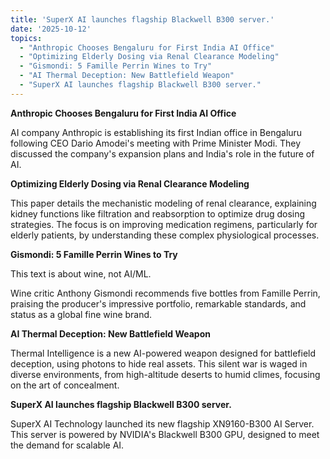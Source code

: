 ```yaml
---
title: 'SuperX AI launches flagship Blackwell B300 server.'
date: '2025-10-12'
topics:
  - "Anthropic Chooses Bengaluru for First India AI Office"
  - "Optimizing Elderly Dosing via Renal Clearance Modeling"
  - "Gismondi: 5 Famille Perrin Wines to Try"
  - "AI Thermal Deception: New Battlefield Weapon"
  - "SuperX AI launches flagship Blackwell B300 server."
---
```


**Anthropic Chooses Bengaluru for First India AI Office**

AI company Anthropic is establishing its first Indian office in Bengaluru following CEO Dario Amodei's meeting with Prime Minister Modi. They discussed the company's expansion plans and India's role in the future of AI.

**Optimizing Elderly Dosing via Renal Clearance Modeling**

This paper details the mechanistic modeling of renal clearance, explaining kidney functions like filtration and reabsorption to optimize drug dosing strategies. The focus is on improving medication regimens, particularly for elderly patients, by understanding these complex physiological processes.

**Gismondi: 5 Famille Perrin Wines to Try**

This text is about wine, not AI/ML.

Wine critic Anthony Gismondi recommends five bottles from Famille Perrin, praising the producer's impressive portfolio, remarkable standards, and status as a global fine wine brand.

**AI Thermal Deception: New Battlefield Weapon**

Thermal Intelligence is a new AI-powered weapon designed for battlefield deception, using photons to hide real assets. This silent war is waged in diverse environments, from high-altitude deserts to humid climes, focusing on the art of concealment.

**SuperX AI launches flagship Blackwell B300 server.**

SuperX AI Technology launched its new flagship XN9160-B300 AI Server. This server is powered by NVIDIA's Blackwell B300 GPU, designed to meet the demand for scalable AI.


